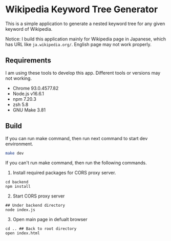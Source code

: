 # Wikipedia Keyword Tree Generator

This is a simple application to generate a nested keyword tree for any given keyword of Wikipedia.

Notice:
I build this application mainly for Wikipedia page in Japanese, which has URL like `ja.wikipedia.org/`. English page may not work properly.

## Requirements

I am using these tools to develop this app. Different tools or versions may not working.

- Chrome 93.0.4577.82
- Node.js v16.6.1
- npm 7.20.3
- zsh 5.8
- GNU Make 3.81

## Build

If you can run make command, then run next command to start dev environment.

```zsh
make dev
```

If you can't run make command, then run the following commands.

1. Install required packages for CORS proxy server.

```
cd backend
npm install
```

2. Start CORS proxy server

```
## Under backend directory
node index.js
```

3. Open main page in defualt browser

```
cd .. ## Back to root directory
open index.html
```
